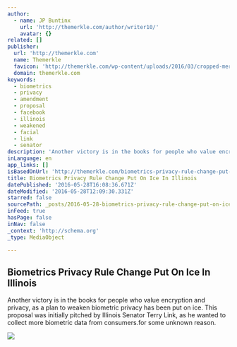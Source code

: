 ```yaml
---
author:
  - name: JP Buntinx
    url: 'http://themerkle.com/author/writer10/'
    avatar: {}
related: []
publisher:
  url: 'http://themerkle.com'
  name: Themerkle
  favicon: 'http://themerkle.com/wp-content/uploads/2016/03/cropped-merkle-white-1-192x192.png'
  domain: themerkle.com
keywords:
  - biometrics
  - privacy
  - amendment
  - proposal
  - facebook
  - illinois
  - weakened
  - facial
  - link
  - senator
description: 'Another victory is in the books for people who value encryption and privacy, as a plan to weaken biometric privacy has been put on ice. This proposal was initially pitched by Illinois Senator Terry Link, as he wanted to collect more biometric data from consumers.for some unknown reason.'
inLanguage: en
app_links: []
isBasedOnUrl: 'http://themerkle.com/biometrics-privacy-rule-change-put-on-ice-in-illinois/'
title: Biometrics Privacy Rule Change Put On Ice In Illinois
datePublished: '2016-05-28T16:08:36.671Z'
dateModified: '2016-05-28T12:09:30.331Z'
starred: false
sourcePath: _posts/2016-05-28-biometrics-privacy-rule-change-put-on-ice-in-illinois.md
inFeed: true
hasPage: false
inNav: false
_context: 'http://schema.org'
_type: MediaObject

---
```

<article style=""><h1>Biometrics Privacy Rule Change Put On Ice In Illinois</h1><p>Another victory is in the books for people who value encryption and privacy, as a plan to weaken biometric privacy has been put on ice. This proposal was initially pitched by Illinois Senator Terry Link, as he wanted to collect more biometric data from consumers.for some unknown reason.</p><img src="http://themerkle.com/wp-content/uploads/2016/05/shutterstock_402532321.jpg" /></article>
